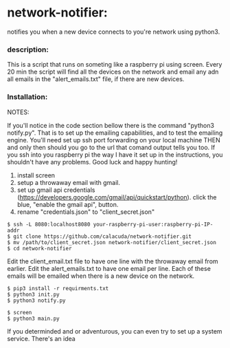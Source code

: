 # network-notifier:

notifies you when a new device connects to you're network using python3.

### description:

This is a script that runs on someting like a raspberry pi using screen.
Every 20 min the script will find all the devices on the network and email
any adn all emails in the "alert_emails.txt" file, if there are new devices.


### Installation:

NOTES:

If you'll notice in the code section bellow there is the command "python3 notify.py".
That is to set up the emailing capabilities, and to test the emailing engine. You'll need
set up ssh port forwarding on your local machine THEN and only then should you go to the
url that comand output tells you too. If you ssh into you raspberry pi the way I have it
set up in the instructions, you shouldn't have any problems. Good luck and happy hunting!

1. install screen
2. setup a throwaway email with gmail.
3. set up gmail api credentials (https://developers.google.com/gmail/api/quickstart/python).
   click the blue, "enable the gmail api", button.
4. rename "credentials.json" to "client_secret.json"


~~~
$ ssh -L 8080:localhost8080 your-raspberry-pi-user:raspberry-pi-IP-addr
$ git clone https://github.com/calacuda/network-notifier.git
$ mv /path/to/client_secret.json network-notifier/client_secret.json
$ cd network-notifier
~~~

Edit the client_email.txt file to have one line with the throwaway email from earlier.
Edit the alert_emails.txt to have one email per line. Each of these emails will be emailed
when there is a new device on the network.

~~~
$ pip3 install -r requirments.txt 
$ python3 init.py
$ python3 notify.py

$ screen
$ python3 main.py
~~~

If you determinded and or adventurous, you can even try to set up a system service. There's
an idea
